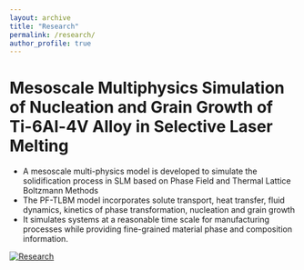 ```yaml
---
layout: archive
title: "Research"
permalink: /research/
author_profile: true
---
```


# Mesoscale Multiphysics Simulation of Nucleation and Grain Growth of Ti-6Al-4V Alloy in Selective Laser Melting
* A mesoscale multi-physics model is developed to simulate the solidification process in SLM based on Phase Field and Thermal Lattice Boltzmann Methods
* The PF-TLBM model incorporates solute transport, heat transfer, fluid dynamics, kinetics of phase transformation, nucleation and grain growth
* It simulates systems at a reasonable time scale for manufacturing processes while providing fine-grained material phase and composition information. 

[![Research](https://dehaoliu.github.io/files/Research_Demo.jpg)](https://dehaoliu.github.io/files/Research_Demo.mp4)

